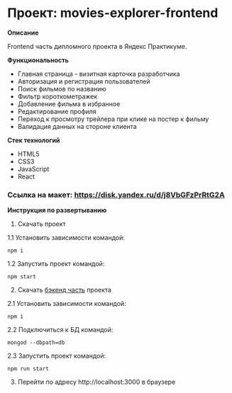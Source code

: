 # Проект: movies-explorer-frontend

**Описание**

Frontend часть дипломного проекта в Яндекс Практикуме.

**Функциональность**
* Главная страница - визитная карточка разработчика
* Авторизация и регистрация пользователей
* Поиск фильмов по названию
* Фильтр короткометражек
* Добавление фильма в избранное
* Редактирование профиля
* Переход к просмотру трейлера при клике на постер к фильму
* Валидация данных на стороне клиента

**Стек технологий**
* HTML5
* CSS3
* JavaScript
* React

### Ссылка на макет: https://disk.yandex.ru/d/j8VbGFzPrRtG2A

**Инструкция по развертыванию**
1. Скачать проект

1.1 Установить зависимости командой:
```
npm i
```
1.2 Запустить проект командой:
```
npm start
```
2. Скачать [бэкенд часть](https://github.com/PolinaAndreyanova/movies-explorer-api) проекта

2.1 Установить зависимости командой:
```
npm i
```
2.2 Подключиться к БД командой:
```
mongod --dbpath=db
```
2.3 Запустить проект командой:
```
npm run start
```
3. Перейти по адресу http://localhost:3000 в браузере